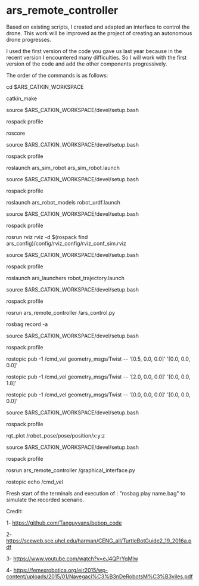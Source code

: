 # ars_remote_controller

Based on existing scripts, I created and adapted an interface to control the drone. This work will be improved as the project of creating an autonomous drone progresses. 

I used the first version of the code you gave us last year because in the recent version I encountered many difficulties. So I will work with the first version of the code and add the other components progressively. 

The order of the commands is as follows:

cd $ARS_CATKIN_WORKSPACE

catkin_make

source $ARS_CATKIN_WORKSPACE/devel/setup.bash

rospack profile

roscore


source $ARS_CATKIN_WORKSPACE/devel/setup.bash

rospack profile

roslaunch ars_sim_robot ars_sim_robot.launch


source $ARS_CATKIN_WORKSPACE/devel/setup.bash

rospack profile

roslaunch ars_robot_models robot_urdf.launch               


source $ARS_CATKIN_WORKSPACE/devel/setup.bash

rospack profile

rosrun rviz rviz -d $(rospack find ars_config)/config/rviz_config/rviz_conf_sim.rviz


source $ARS_CATKIN_WORKSPACE/devel/setup.bash

rospack profile

roslaunch ars_launchers robot_trajectory.launch


source $ARS_CATKIN_WORKSPACE/devel/setup.bash

rospack profile

rosrun ars_remote_controller /ars_control.py


rosbag record -a


source $ARS_CATKIN_WORKSPACE/devel/setup.bash

rospack profile

rostopic pub -1 /cmd_vel geometry_msgs/Twist -- '[0.5, 0.0, 0.0]' '[0.0, 0.0, 0.0]'

rostopic pub -1 /cmd_vel geometry_msgs/Twist -- '[2.0, 0.0, 0.0]' '[0.0, 0.0, 1.8]'

rostopic pub -1 /cmd_vel geometry_msgs/Twist -- '[0.0, 0.0, 0.0]' '[0.0, 0.0, 0.0]'


source $ARS_CATKIN_WORKSPACE/devel/setup.bash

rospack profile

rqt_plot /robot_pose/pose/position/x:y:z 



source $ARS_CATKIN_WORKSPACE/devel/setup.bash

rospack profile

rosrun ars_remote_controller /graphical_interface.py



rostopic echo /cmd_vel

Fresh start of the terminals and execution of : "rosbag play name.bag" to simulate the recorded scenario.


Credit: 

1- https://github.com/Tanguyvans/bebop_code 

2- https://sceweb.sce.uhcl.edu/harman/CENG_all/TurtleBotGuide2_19_2016a.pdf

3- https://www.youtube.com/watch?v=eJ4QPrYqMlw

4- https://femexrobotica.org/eir2015/wp-content/uploads/2015/01/Navegaci%C3%B3nDeRobotsM%C3%B3viles.pdf 

